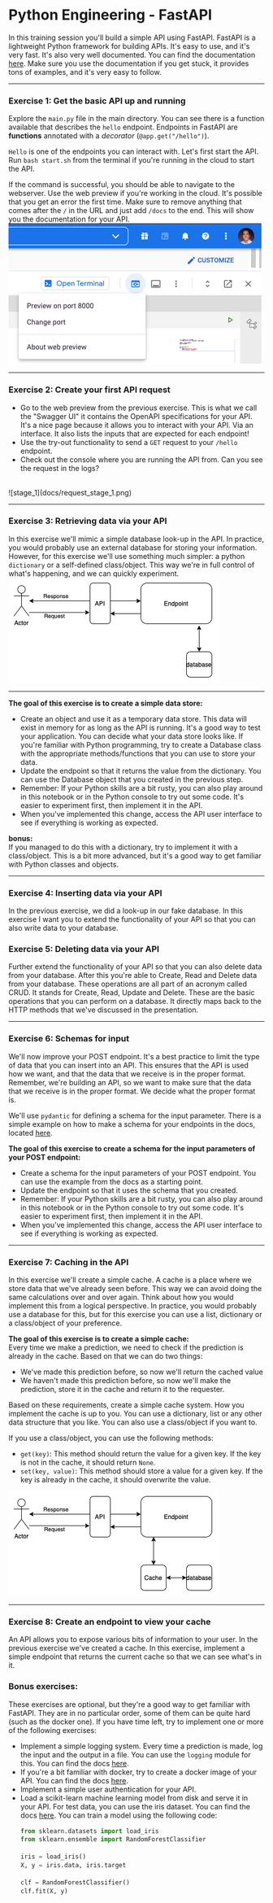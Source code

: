 # Python Engineering - FastAPI
In this training session you'll build a simple API using FastAPI. FastAPI is a lightweight Python framework for building APIs. It's easy to use, and it's very fast. It's also very well documented. You can find the documentation [here](https://fastapi.tiangolo.com/). Make sure you use the documentation if you get stuck, it provides tons of examples, and it's very easy to follow.

---

### Exercise 1: Get the basic API up and running
Explore the `main.py` file in the main directory. You can see there is a function available that describes the `hello` endpoint. Endpoints in FastAPI are **functions** annotated with a _decorator_ (`@app.get("/hello")`). 

`Hello` is one of the endpoints you can interact with. Let's first start the API. Run `bash start.sh` from the terminal if you're running in the cloud to start the API.

If the command is successful, you should be able to navigate to the webserver. Use the web preview if you're working in the cloud. It's possible that you get an error the first time. Make sure to remove anything that comes after the `/` in the URL and just add `/docs` to the end. This will show you the documentation for your API. 
<br>
![expose-api](docs/expose-api.png) <br>

---

### Exercise 2: Create your first API request
- Go to the web preview from the previous exercise. This is what we call the "Swagger UI" it contains the OpenAPI specifications for your API. It's a nice page because it allows you to interact with your API. Via an interface. It also lists the inputs that are expected for each endpoint!
- Use the try-out functionality to send a `GET` request to your `/hello` endpoint.
- Check out the console where you are running the API from. Can you see the request in the logs? 
<br>
![stage_1](docs/request_stage_1.png)

---

### Exercise 3: Retrieving data via your API
In this exercise we'll mimic a simple database look-up in the API. In practice, you would probably use an external database for storing your information. However, for this exercise we'll use something much simpler: a python `dictionary` or a self-defined class/object. This way we're in full control of what's happening, and we can quickly experiment.
<br>
![stage_2](docs/request_stage_2.png)

---

**The goal of this exercise is to create a simple data store:**
- Create an object and use it as a temporary data store. This data will exist in memory for as long as the API is running. It's a good way to test your application. You can decide what your data store looks like. If you're familiar with Python programming, try to create a Database class with the appropriate methods/functions that you can use to store your data.
- Update the endpoint so that it returns the value from the dictionary. You can use the Database object that you created in the previous step.
- Remember: If your Python skills are a bit rusty, you can also play around in this notebook or in the Python console to try out some code. It's easier to experiment first, then implement it in the API.
- When you've implemented this change, access the API user interface to see if everything is working as expected.

**bonus:** <br>
If you managed to do this with a dictionary, try to implement it with a class/object. This is a bit more advanced, but it's a good way to get familiar with Python classes and objects.

---

### Exercise 4: Inserting data via your API
In the previous exercise, we did a look-up in our fake database. In this exercise I want you to extend the functionality of your API so that you can also write data to your database. 

### Exercise 5: Deleting data via your API
Further extend the functionality of your API so that you can also delete data from your database. After this you're able to Create, Read and Delete data from your database. These operations are all part of an acronym called CRUD. It stands for Create, Read, Update and Delete. These are the basic operations that you can perform on a database. It directly maps back to the HTTP methods that we've discussed in the presentation. 

---

### Exercise 6: Schemas for input

We'll now improve your POST endpoint. It's a best practice to limit the type of data that you can insert into an API. This ensures that the API is used how we want, and that the data that we receive is in the proper format. Remember, we're building an API, so we want to make sure that the data that we receive is in the proper format. We decide what the proper format is.

We'll use `pydantic` for defining a schema for the input parameter. There is a simple example on how to make a schema for your endpoints in the docs, located [here](https://fastapi.tiangolo.com/tutorial/body/#import-pydantics-basemodel).

**The goal of this exercise to create a schema for the input parameters of your POST endpoint:**
- Create a schema for the input parameters of your POST endpoint. You can use the example from the docs as a starting point.
- Update the endpoint so that it uses the schema that you created.
- Remember: If your Python skills are a bit rusty, you can also play around in this notebook or in the Python console to try out some code. It's easier to experiment first, then implement it in the API.
- When you've implemented this change, access the API user interface to see if everything is working as expected.

---

### Exercise 7: Caching in the API
In this exercise we'll create a simple cache. A cache is a place where we store data that we've already seen before. This way we can avoid doing the same calculations over and over again. Think about how you would implement this from a logical perspective. In practice, you would probably use a database for this, but for this exercise you can use a list, dictionary or a class/object of your preference.

**The goal of this exercise is to create a simple cache:** <br>
Every time we make a prediction, we need to check if the prediction is already in the cache. Based on that we can do two things:
  - We've made this prediction before, so now we'll return the cached value
  - We haven't made this prediction before, so now we'll make the prediction, store it in the cache and return it to the requester.

Based on these requirements, create a simple cache system. How you implement the cache is up to you. You can use a dictionary, list or any other data structure that you like. You can also use a class/object if you want to.

If you use a class/object, you can use the following methods:
  - `get(key)`: This method should return the value for a given key. If the key is not in the cache, it should return `None`.
  - `set(key, value)`: This method should store a value for a given key. If the key is already in the cache, it should overwrite the value.

![stage_3](docs/request_stage_3.png)

---

### Exercise 8: Create an endpoint to view your cache
An API allows you to expose various bits of information to your user. In the previous exercise we've created a cache. In this exercise, implement a simple endpoint that returns the current cache so that we can see what's in it.

### Bonus exercises:
These exercises are optional, but they're a good way to get familiar with FastAPI. They are in no particular order, some of them can be quite hard (such as the docker one). If you have time left, try to implement one or more of the following exercises:


- Implement a simple logging system. Every time a prediction is made, log the input and the output in a file. You can use the `logging` module for this. You can find the docs [here](https://docs.python.org/3/library/logging.html).
- If you're a bit familiar with docker, try to create a docker image of your API. You can find the docs [here](https://docs.docker.com/engine/reference/commandline/build/).
- Implement a simple user authentication for your API. 
- Load a scikit-learn machine learning model from disk and serve it in your API. For test data, you can use the iris dataset. You can find the docs [here](https://scikit-learn.org/stable/modules/generated/sklearn.datasets.load_iris.html). You can train a model using the following code:
    ```python
    from sklearn.datasets import load_iris
    from sklearn.ensemble import RandomForestClassifier
    
    iris = load_iris()
    X, y = iris.data, iris.target
    
    clf = RandomForestClassifier()
    clf.fit(X, y)
    ```

